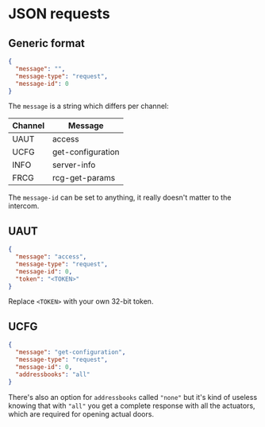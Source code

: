 # JSON requests

## Generic format

```json
{
  "message": "",
  "message-type": "request",
  "message-id": 0
}
```

The `message` is a string which differs per channel:

| Channel  | Message           |
|----------|-------------------|
| UAUT     | access            |
| UCFG     | get-configuration |
| INFO     | server-info       |
| FRCG     | rcg-get-params    |

The `message-id` can be set to anything, it really doesn't matter to the intercom.

## UAUT

```json
{
  "message": "access",
  "message-type": "request",
  "message-id": 0,
  "token": "<TOKEN>"
}
```

Replace `<TOKEN>` with your own 32-bit token.

## UCFG

```json
{
  "message": "get-configuration",
  "message-type": "request",
  "message-id": 0,
  "addressbooks": "all"
}
```

There's also an option for `addressbooks` called `"none"` but it's kind of useless knowing that with `"all"` you get a complete response with all the actuators, which are required for opening actual doors.
